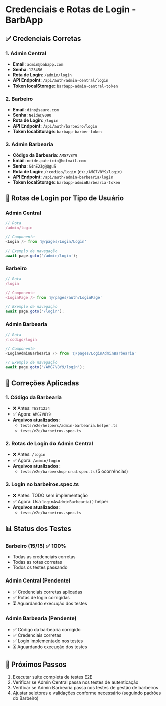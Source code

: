 # Credenciais e Rotas de Login - BarbApp

## ✅ Credenciais Corretas

### 1. Admin Central
- **Email**: `admin@babapp.com`
- **Senha**: `123456`
- **Rota de Login**: `/admin/login`
- **API Endpoint**: `/api/auth/admin-central/login`
- **Token localStorage**: `barbapp-admin-central-token`

### 2. Barbeiro
- **Email**: `dino@sauro.com`
- **Senha**: `Neide@9090`
- **Rota de Login**: `/login`
- **API Endpoint**: `/api/auth/barbeiro/login`
- **Token localStorage**: `barbapp-barber-token`

### 3. Admin Barbearia
- **Código da Barbearia**: `AMG7V8Y9`
- **Email**: `neide.patricio@hotmail.com`
- **Senha**: `S4nE23g@Qgu5`
- **Rota de Login**: `/:codigo/login` (ex: `/AMG7V8Y9/login`)
- **API Endpoint**: `/api/auth/admin-barbearia/login`
- **Token localStorage**: `barbapp-adminBarbearia-token`

## 📝 Rotas de Login por Tipo de Usuário

### Admin Central
```typescript
// Rota
/admin/login

// Componente
<Login /> from '@/pages/Login/Login'

// Exemplo de navegação
await page.goto('/admin/login');
```

### Barbeiro
```typescript
// Rota
/login

// Componente
<LoginPage /> from '@/pages/auth/LoginPage'

// Exemplo de navegação
await page.goto('/login');
```

### Admin Barbearia
```typescript
// Rota
/:codigo/login

// Componente
<LoginAdminBarbearia /> from '@/pages/LoginAdminBarbearia'

// Exemplo de navegação
await page.goto('/AMG7V8Y9/login');
```

## 🔧 Correções Aplicadas

### 1. Código da Barbearia
- ❌ Antes: `TEST1234`
- ✅ Agora: `AMG7V8Y9`
- **Arquivos atualizados**:
  - `tests/e2e/helpers/admin-barbearia.helper.ts`
  - `tests/e2e/barbeiros.spec.ts`

### 2. Rotas de Login do Admin Central
- ❌ Antes: `/login`
- ✅ Agora: `/admin/login`
- **Arquivos atualizados**:
  - `tests/e2e/barbershop-crud.spec.ts` (5 ocorrências)

### 3. Login no barbeiros.spec.ts
- ❌ Antes: TODO sem implementação
- ✅ Agora: Usa `loginAsAdminBarbearia()` helper
- **Arquivos atualizados**:
  - `tests/e2e/barbeiros.spec.ts`

## 📊 Status dos Testes

### Barbeiro (15/15) ✅ 100%
- Todas as credenciais corretas
- Todas as rotas corretas
- Todos os testes passando

### Admin Central (Pendente)
- ✅ Credenciais corretas aplicadas
- ✅ Rotas de login corrigidas
- ⏳ Aguardando execução dos testes

### Admin Barbearia (Pendente)
- ✅ Código da barbearia corrigido
- ✅ Credenciais corretas
- ✅ Login implementado nos testes
- ⏳ Aguardando execução dos testes

## 🎯 Próximos Passos

1. Executar suite completa de testes E2E
2. Verificar se Admin Central passa nos testes de autenticação
3. Verificar se Admin Barbearia passa nos testes de gestão de barbeiros
4. Ajustar seletores e validações conforme necessário (seguindo padrões do Barbeiro)
